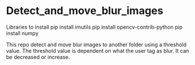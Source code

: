 # Detect_and_move_blur_images

Libraries to install
pip install imutils
pip install opencv-contrib-python
pip install numpy

This repo detect and move blur images to another folder using a threshold value. The threshold value is dependent on what the user tag as blur. It can be decreased or increase. 
